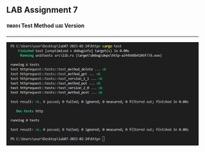 ## **LAB Assignment 7**

#### ทดลอง Test Method เเละ Version
***  ***
![Alt text](./image/Test.png)



